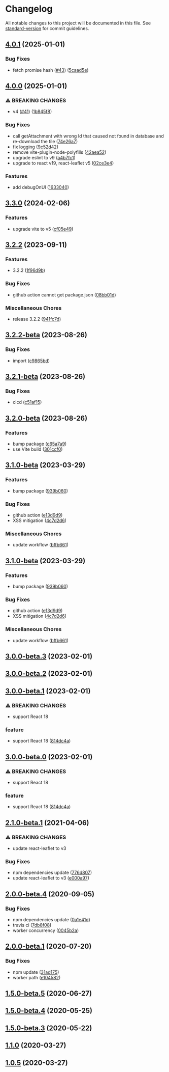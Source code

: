 # Changelog

All notable changes to this project will be documented in this file. See [standard-version](https://github.com/conventional-changelog/standard-version) for commit guidelines.

## [4.0.1](https://github.com/hermanho/react-leaflet-pouchdb-tilelayer/compare/v4.0.0...v4.0.1) (2025-01-01)


### Bug Fixes

* fetch promise hash ([#43](https://github.com/hermanho/react-leaflet-pouchdb-tilelayer/issues/43)) ([5caad5e](https://github.com/hermanho/react-leaflet-pouchdb-tilelayer/commit/5caad5ea73ee2e0f8973d9625d0f5fc422c62cb6))

## [4.0.0](https://github.com/hermanho/react-leaflet-pouchdb-tilelayer/compare/v3.3.0...v4.0.0) (2025-01-01)


### ⚠ BREAKING CHANGES

* v4 ([#41](https://github.com/hermanho/react-leaflet-pouchdb-tilelayer/issues/41)) ([1b845f8](https://github.com/hermanho/react-leaflet-pouchdb-tilelayer/commit/1b845f8325aa072456d302efa840be07761994bb))

### Bug Fixes

* call getAttachment with wrong Id that caused not found in database and re-download the tile ([74e26a7](https://github.com/hermanho/react-leaflet-pouchdb-tilelayer/commit/74e26a7ccb6f5f2cc8ec249ee9dd4e0fa55ab780))
* fix logging ([9c52d42](https://github.com/hermanho/react-leaflet-pouchdb-tilelayer/commit/9c52d424b488caef2ed8073f7d64338f1eec5c1b))
* remove vite-plugin-node-polyfills ([42aea52](https://github.com/hermanho/react-leaflet-pouchdb-tilelayer/commit/42aea523775e559304a20cb75c955873e4fa380e))
* upgrade eslint to v9 ([a4b7fc1](https://github.com/hermanho/react-leaflet-pouchdb-tilelayer/commit/a4b7fc1433b7509a94c86017623cd949faaaf41c))
* upgrade to react v19, react-leaflet v5 ([02ce3e4](https://github.com/hermanho/react-leaflet-pouchdb-tilelayer/commit/02ce3e408b6a1682cb1b244f5396642b1f1aeb94))

### Features

* add debugOnUI ([1633040](https://github.com/hermanho/react-leaflet-pouchdb-tilelayer/commit/1633040a7134ba1e6b7c5608c70eeded5609f7ea))

## [3.3.0](https://github.com/hermanho/react-leaflet-pouchdb-tilelayer/compare/v3.2.2...v3.3.0) (2024-02-06)


### Features

* upgrade vite to v5 ([cf05e49](https://github.com/hermanho/react-leaflet-pouchdb-tilelayer/commit/cf05e492ac68fee80cd75c572f123f749466323a))

## [3.2.2](https://github.com/hermanho/react-leaflet-pouchdb-tilelayer/compare/v3.2.2-beta...v3.2.2) (2023-09-11)


### Features

* 3.2.2 ([1f96d9b](https://github.com/hermanho/react-leaflet-pouchdb-tilelayer/commit/1f96d9b0623ca17b220c47fa64e81f81ba8bb01a))


### Bug Fixes

* github action cannot get package.json ([08bb01d](https://github.com/hermanho/react-leaflet-pouchdb-tilelayer/commit/08bb01da8cc0bf4b5f0add0b44b3b0862181a908))


### Miscellaneous Chores

* release 3.2.2 ([941fc7d](https://github.com/hermanho/react-leaflet-pouchdb-tilelayer/commit/941fc7d9e67b55ff1777be40a6b7ceff962c7799))

## [3.2.2-beta](https://github.com/hermanho/react-leaflet-pouchdb-tilelayer/compare/v3.2.1-beta...v3.2.2-beta) (2023-08-26)


### Bug Fixes

* import ([c9865bd](https://github.com/hermanho/react-leaflet-pouchdb-tilelayer/commit/c9865bdf7e6a00bc1cac9312ac2ca49177808d57))

## [3.2.1-beta](https://github.com/hermanho/react-leaflet-pouchdb-tilelayer/compare/v3.2.0-beta...v3.2.1-beta) (2023-08-26)


### Bug Fixes

* cicd ([c51af15](https://github.com/hermanho/react-leaflet-pouchdb-tilelayer/commit/c51af15f5d277b146cf00381ee12d908e1923eed))

## [3.2.0-beta](https://github.com/hermanho/react-leaflet-pouchdb-tilelayer/compare/v3.1.0-beta...v3.2.0-beta) (2023-08-26)


### Features

* bump package ([c65a7a9](https://github.com/hermanho/react-leaflet-pouchdb-tilelayer/commit/c65a7a97b75399e0b3a3fbf90248f6127e2472ee))
* use Vite build ([301ccf0](https://github.com/hermanho/react-leaflet-pouchdb-tilelayer/commit/301ccf0f44421a7411ff0b29c3ef276a51bcf262))

## [3.1.0-beta](https://github.com/hermanho/react-leaflet-pouchdb-tilelayer/compare/v3.0.0-beta.3...v3.1.0-beta) (2023-03-29)


### Features

* bump package ([939b060](https://github.com/hermanho/react-leaflet-pouchdb-tilelayer/commit/939b0601691a87faa413cd959d802416a4d936cb))


### Bug Fixes

* github action ([e13d9d9](https://github.com/hermanho/react-leaflet-pouchdb-tilelayer/commit/e13d9d911f6b5be00111ea312b0e1dd84631c890))
* XSS mitigation ([4c7d2d6](https://github.com/hermanho/react-leaflet-pouchdb-tilelayer/commit/4c7d2d64f7ced51401bd0ae5f3126de6785ae6a5))


### Miscellaneous Chores

* update workflow ([bffb661](https://github.com/hermanho/react-leaflet-pouchdb-tilelayer/commit/bffb6612633462d73a2067ea6e45d4aa7a8028fd))

## [3.1.0-beta](https://github.com/hermanho/react-leaflet-pouchdb-tilelayer/compare/v3.0.0-beta.3...v3.1.0-beta) (2023-03-29)


### Features

* bump package ([939b060](https://github.com/hermanho/react-leaflet-pouchdb-tilelayer/commit/939b0601691a87faa413cd959d802416a4d936cb))


### Bug Fixes

* github action ([e13d9d9](https://github.com/hermanho/react-leaflet-pouchdb-tilelayer/commit/e13d9d911f6b5be00111ea312b0e1dd84631c890))
* XSS mitigation ([4c7d2d6](https://github.com/hermanho/react-leaflet-pouchdb-tilelayer/commit/4c7d2d64f7ced51401bd0ae5f3126de6785ae6a5))


### Miscellaneous Chores

* update workflow ([bffb661](https://github.com/hermanho/react-leaflet-pouchdb-tilelayer/commit/bffb6612633462d73a2067ea6e45d4aa7a8028fd))

## [3.0.0-beta.3](https://github.com/hermanho/react-leaflet-pouchdb-tilelayer/compare/v3.0.0-beta.1...v3.0.0-beta.3) (2023-02-01)

## [3.0.0-beta.2](https://github.com/hermanho/react-leaflet-pouchdb-tilelayer/compare/v3.0.0-beta.1...v3.0.0-beta.2) (2023-02-01)

## [3.0.0-beta.1](https://github.com/hermanho/react-leaflet-pouchdb-tilelayer/compare/v2.1.0-beta.1...v3.0.0-beta.1) (2023-02-01)


### ⚠ BREAKING CHANGES

* support React 18

### feature

* support React 18 ([814dc4a](https://github.com/hermanho/react-leaflet-pouchdb-tilelayer/commit/814dc4a2582a59be3083c43afe0a6d0ce72394b6))

## [3.0.0-beta.0](https://github.com/hermanho/react-leaflet-pouchdb-tilelayer/compare/v2.1.0-beta.1...v3.0.0-beta.0) (2023-02-01)


### ⚠ BREAKING CHANGES

* support React 18

### feature

* support React 18 ([814dc4a](https://github.com/hermanho/react-leaflet-pouchdb-tilelayer/commit/814dc4a2582a59be3083c43afe0a6d0ce72394b6))

## [2.1.0-beta.1](https://github.com/hermanho/react-leaflet-pouchdb-tilelayer/compare/v2.0.0-beta.4...v2.1.0-beta.1) (2021-04-06)


### ⚠ BREAKING CHANGES

* update react-leaflet to v3

### Bug Fixes

* npm dependencies update ([776d807](https://github.com/hermanho/react-leaflet-pouchdb-tilelayer/commit/776d8079f1cfb8e04ad00790b08f413865c0b3e0))
* update react-leaflet to v3 ([e000a97](https://github.com/hermanho/react-leaflet-pouchdb-tilelayer/commit/e000a97e87452acdb74c970666741c6784055056))

## [2.0.0-beta.4](https://github.com/hermanho/react-leaflet-pouchdb-tilelayer/compare/v2.0.0-beta.1...v2.0.0-beta.4) (2020-09-05)


### Bug Fixes

* npm dependencies update ([0a1e41d](https://github.com/hermanho/react-leaflet-pouchdb-tilelayer/commit/0a1e41d98953724beac6d96c9be3ff5a73a4536e))
* travis ci ([7db8f08](https://github.com/hermanho/react-leaflet-pouchdb-tilelayer/commit/7db8f08aa0c3ea1dd239aa7ddc9009c17738f325))
* worker concurrency ([0045b2a](https://github.com/hermanho/react-leaflet-pouchdb-tilelayer/commit/0045b2aa9886a49e670d757c8c2df2c6a04d4714))

## [2.0.0-beta.1](https://github.com/hermanho/react-leaflet-pouchdb-tilelayer/compare/v1.1.0...v2.0.0-beta.1) (2020-07-20)


### Bug Fixes

* npm update ([31ad175](https://github.com/hermanho/react-leaflet-pouchdb-tilelayer/commit/31ad17525d64a8e7ac669f7bfee3eb0956f34c66))
* worker path ([e104582](https://github.com/hermanho/react-leaflet-pouchdb-tilelayer/commit/e104582aa1fda29795f82d6677d89274a2f569d1))

## [1.5.0-beta.5](https://github.com/hermanho/react-leaflet-pouchdb-tilelayer/compare/1.5.0-beta.4...1.5.0-beta.5) (2020-06-27)



## [1.5.0-beta.4](https://github.com/hermanho/react-leaflet-pouchdb-tilelayer/compare/1.5.0-beta.3...1.5.0-beta.4) (2020-05-25)



## [1.5.0-beta.3](https://github.com/hermanho/react-leaflet-pouchdb-tilelayer/compare/v1.1.0...1.5.0-beta.3) (2020-05-22)



## [1.1.0](https://github.com/hermanho/react-leaflet-pouchdb-tilelayer/compare/v1.0.5...v1.1.0) (2020-03-27)



## [1.0.5](https://github.com/hermanho/react-leaflet-pouchdb-tilelayer/compare/v1.0.4...v1.0.5) (2020-03-27)
